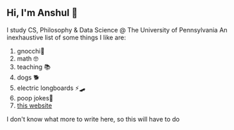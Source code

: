 ## Hi, I'm Anshul 👋
I study CS, Philosophy & Data Science @ The University of Pennsylvania
An inexhaustive list of some things I like are: 
1. gnocchi🥔
2. math 🤓
3. teaching 📚
4. dogs 🐕
5. electric longboards ⚡🛹
6. poop jokes💩
7. [this website](https://www.youtube.com/watch?v=oHg5SJYRHA0)

I don't know what more to write here, so this will have to do

<!--
**anshultripathi2699/anshultripathi2699** is a ✨ _special_ ✨ repository because its `README.md` (this file) appears on your GitHub profile.

Here are some ideas to get you started:

- 🔭 I’m currently working on ...
- 🌱 I’m currently learning ...
- 👯 I’m looking to collaborate on ...
- 🤔 I’m looking for help with ...
- 💬 Ask me about ...
- 📫 How to reach me: ...
- 😄 Pronouns: ...
- ⚡ Fun fact: ...
-->
